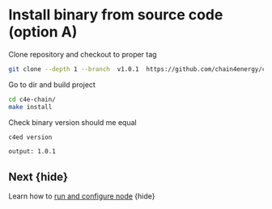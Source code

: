 <!--
order: 4
-->

# Install binary from source code (option A)


Clone repository and checkout to proper tag
```bash
git clone --depth 1 --branch  v1.0.1  https://github.com/chain4energy/c4e-chain.git
```
Go to dir and build project
```bash
cd c4e-chain/
make install
```

Check binary version should me equal
```bash
c4ed version

output: 1.0.1
```
## Next {hide}

Learn how to [run and configure node](.run_node.md) {hide}